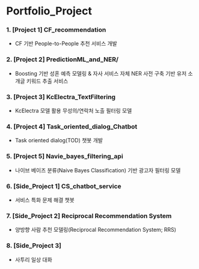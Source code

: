 # Portfolio_Project


### 1. [Project 1] CF_recommendation
  
  - CF 기반 People-to-People 추천 서비스 개발 

### 2. [Project 2] PredictionML_and_NER/
 
  - Boosting 기반 성혼 예측 모델링 & 자사 서비스 자체 NER 사전 구축 기반 유저 소개글 키워드 추출 서비스 

### 3. [Project 3]  KcElectra_TextFiltering

  -  KcElectra 모델 활용 무성의/연락처 노출 필터링 모델
  
### 4. [Project 4] Task_oriented_dialog_Chatbot

  - Task oriented dialog(TOD) 챗봇 개발
  

### 5. [Project 5] Navie_bayes_filtering_api

  - 나이브 베이즈 분류(Naive Bayes Classification) 기반 광고자 필터링 모델
  
  
### 6. [Side_Project 1] CS_chatbot_service

  - 서비스 특화 문제 해결 챗봇
  
  
### 7. [Side_Project 2]  Reciprocal Recommendation System

  - 양방향 사람 추천 모델링(Reciprocal Recommendation System; RRS)


### 8. [Side_Project 3]

  - 사투리 일상 대화 
  
 
